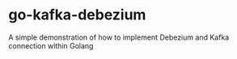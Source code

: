 # go-kafka-debezium
A simple demonstration of how to implement Debezium and Kafka connection within Golang
